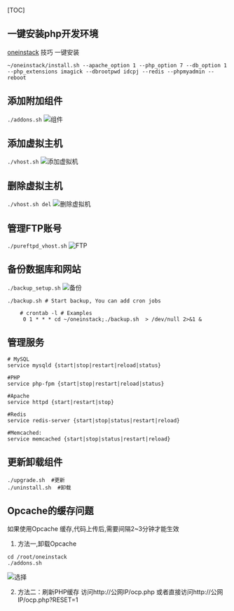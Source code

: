 [TOC]


##  一键安装php开发环境 

[oneinstack](https://oneinstack.com/install/)
技巧 一键安装
```
~/oneinstack/install.sh --apache_option 1 --php_option 7 --db_option 1 --php_extensions imagick --dbrootpwd idcpj --redis --phpmyadmin --reboot
```
## 添加附加组件
`./addons.sh`
![组件](https://static.oneinstack.com/images/addons.png)

## 添加虚拟主机
`./vhost.sh`
![添加虚拟机](https://static.oneinstack.com/images/vhost.png)

## 删除虚拟主机
`./vhost.sh del`
![删除虚拟机](https://static.oneinstack.com/images/vhost_del.png)

## 管理FTP账号
`./pureftpd_vhost.sh`
![FTP](https://static.oneinstack.com/images/pureftpd.png)

##  备份数据库和网站
`./backup_setup.sh`
![备份](https://static.oneinstack.com/images/backup_setup.png)
```
./backup.sh # Start backup, You can add cron jobs

    # crontab -l # Examples 
     0 1 * * * cd ~/oneinstack;./backup.sh  > /dev/null 2>&1 &
```
## 管理服务
```
# MySQL
service mysqld {start|stop|restart|reload|status}

#PHP
service php-fpm {start|stop|restart|reload|status}

#Apache
service httpd {start|restart|stop}

#Redis
service redis-server {start|stop|status|restart|reload}

#Memcached:
service memcached {start|stop|status|restart|reload}
```
## 更新卸载组件
```
./upgrade.sh  #更新
./uninstall.sh  #卸载
```

## Opcache的缓存问题
如果使用Opcache 缓存,代码上传后,需要间隔2~3分钟才能生效

1. 方法一,卸载Opcache
```
cd /root/oneinstack
./addons.sh
```
![选择](https://oneinstack.com/wp-content/uploads/2017/04/uninstallopcache_cn.png)

2. 方法二：刷新PHP缓存
访问http://公网IP/ocp.php
或者直接访问http://公网IP/ocp.php?RESET=1 